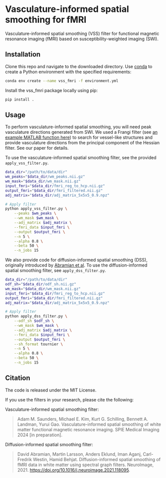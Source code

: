 # Vasculature-informed spatial smoothing for fMRI
Vasculature-informed spatial smoothing (VSS) filter for functional magnetic resonance imaging (fMRI) based on susceptibility-weighted imaging (SWI).

## Installation
Clone this repo and navigate to the downloaded directory. Use [conda](https://docs.conda.io/en/latest/) to create a Python environment with the specified requirements:

```bash
conda env create --name vss_fmri -f environment.yml
```

Install the vss_fmri package locally using pip:

```bash
pip install .
```

## Usage
To perform vasculature-informed spatial smoothing, you will need peak vasculature directions generated from SWI. We used a Frangi filter (see [an example MATLAB function here](https://www.mathworks.com/matlabcentral/fileexchange/24409-hessian-based-frangi-vesselness-filter)) to search for vessel-like structures and provide vasculature directions from the principal component of the Hessian filter. See our paper for details.

To use the vasculature-informed spatial smoothing filter, see the provided ```apply_vss_filter.py```.

```bash
data_dir="/path/to/data/dir"
wm_peaks="$data_dir/wm_peaks.nii.gz"
wm_mask="$data_dir/wm_mask.nii.gz"
input_fmri="$data_dir/fmri_reg_to_hcp.nii.gz"
output_fmri="$data_dir/fmri_filtered.nii.gz"
adj_matrix="$data_dir/adj_matrix_5x5x5_0.9.npz"

# Apply filter
python apply_vss_filter.py \
    --peaks $wm_peaks \
    --wm_mask $wm_mask \
    --adj_matrix $adj_matrix \
    --fmri_data $input_fmri \
    --output $output_fmri \
    --n 5 \
    --alpha 0.8 \
    --beta 50 \
    --n_jobs 15
```

We also provide code for diffusion-informed spatial smoothing (DSS), originally introduced by [Abramian et al](https://doi.org/10.1016/j.neuroimage.2021.118095). To use the diffusion-informed spatial smoothing filter, see ```apply_dss_filter.py```.

```bash
data_dir="/path/to/data/dir"
odf_sh="$data_dir/odf_sh.nii.gz"
wm_mask="$data_dir/wm_mask.nii.gz"
input_fmri="$data_dir/fmri_reg_to_hcp.nii.gz"
output_fmri="$data_dir/fmri_filtered.nii.gz"
adj_matrix="$data_dir/adj_matrix_5x5x5_0.9.npz"

# Apply filter
python apply_dss_filter.py \
    --odf_sh $odf_sh \
    --wm_mask $wm_mask \
    --adj_matrix $adj_matrix \
    --fmri_data $input_fmri \
    --output $output_fmri \
    --sh_format tournier \
    --n 5 \
    --alpha 0.8 \
    --beta 50 \
    --n_jobs 15
```

## Citation
The code is released under the MIT License.

If you use the filters in your research, please cite the following:

Vasculature-informed spatial smoothing filter:
> Adam M. Saunders, Michael E. Kim, Kurt G. Schilling, Bennett A. Landman, Yurui Gao. Vasculature-informed spatial smoothing of white matter functional magnetic resonance imaging. SPIE Medical Imaging 2024 [in preparation]. 

Diffusion-informed spatial smoothing filter:
> David Abramian, Martin Larsson, Anders Eklund, Iman Aganj, Carl-Fredrik Westin, Hamid Behjat. Diffusion-informed spatial smoothing of fMRI data in white matter using spectral graph filters. NeuroImage, 2021. https://doi.org/10.1016/j.neuroimage.2021.118095.

